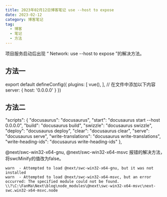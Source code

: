 ```yaml
---
title: 2023年02月12日博客笔记 use --host to expose
date: 2023-02-12
category: 博客笔记
tag:
  - 博客
  - 笔记
  - 方法
---  
```


项目服务启动后出现 “ Network: use --host to expose ”的解决方法。

## 方法一

export default defineConfig({
    plugins: [
        vue(),
        ],
    // 在文件中添加以下内容
    server: {
        host: '0.0.0.0'
    }
})

## 方法二 

  "scripts": {
    "docusaurus": "docusaurus",
    "start": "docusaurus start --host 0.0.0.0",
    "build": "docusaurus build",
    "swizzle": "docusaurus swizzle",
    "deploy": "docusaurus deploy",
    "clear": "docusaurus clear",
    "serve": "docusaurus serve",
    "write-translations": "docusaurus write-translations",
    "write-heading-ids": "docusaurus write-heading-ids"
  },
  
@next/swc-win32-x64-gnu, @next/swc-win32-x64-msvc 报错的解决方法，将swcMinify的值改为false。
  
```
warn  - Attempted to load @next/swc-win32-x64-gnu, but it was not installed
warn  - Attempted to load @next/swc-win32-x64-msvc, but an error occurred: The specified module could not be found.
\\?\C:\FanMa\Next\blog\node_modules\@next\swc-win32-x64-msvc\next-swc.win32-x64-msvc.node

```

